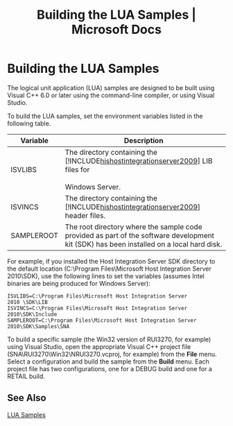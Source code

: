 ﻿---
title: "Building the LUA Samples | Microsoft Docs"
ms.custom: ""
ms.date: "11/30/2017"
ms.prod: "host-integration-server"
ms.reviewer: ""
ms.suite: ""
ms.tgt_pltfrm: ""
ms.topic: "article"
ms.assetid: 8cb67cd9-c93a-4646-b623-244040246959
caps.latest.revision: 6
---
# Building the LUA Samples
The logical unit application (LUA) samples are designed to be built using Visual C++ 6.0 or later using the command-line compiler, or using Visual Studio.  
  
 To build the LUA samples, set the environment variables listed in the following table.  
  
|Variable|Description|  
|--------------|-----------------|  
|ISVLIBS|The directory containing the [!INCLUDE[hishostintegrationserver2009](../includes/hishostintegrationserver2009-md.md)] LIB files for<br /><br /> Windows Server.|  
|ISVINCS|The directory containing the [!INCLUDE[hishostintegrationserver2009](../includes/hishostintegrationserver2009-md.md)] header files.|  
|SAMPLEROOT|The root directory where the sample code provided as part of the software development kit (SDK) has been installed on a local hard disk.|  
  
 For example, if you installed the Host Integration Server SDK directory to the default location (C:\Program Files\Microsoft Host Integration Server 2010\SDK), use the following lines to set the variables (assumes Intel binaries are being produced for Windows Server):  
  
```  
ISVLIBS=C:\Program Files\Microsoft Host Integration Server 2010 \SDK\LIB  
ISVINCS=C:\Program Files\Microsoft Host Integration Server 2010\SDK\Include  
SAMPLEROOT=C:\Program Files\Microsoft Host Integration Server 2010\SDK\Samples\SNA  
```  
  
 To build a specific sample (the Win32 version of RUI3270, for example) using Visual Studio, open the appropriate Visual C++ project file (SNA\RUI3270\Win32\NRUI3270.vcproj, for example) from the **File** menu. Select a configuration and build the sample from the **Build** menu. Each project file has two configurations, one for a DEBUG build and one for a RETAIL build.  
  
## See Also  
 [LUA Samples](../core/lua-samples.md)